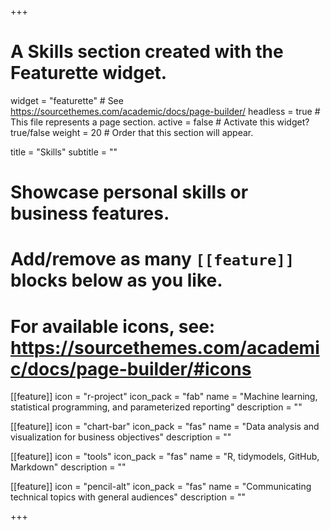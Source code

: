 +++
# A Skills section created with the Featurette widget.
widget = "featurette"  # See https://sourcethemes.com/academic/docs/page-builder/
headless = true  # This file represents a page section.
active = false  # Activate this widget? true/false
weight = 20  # Order that this section will appear.

title = "Skills"
subtitle = ""

# Showcase personal skills or business features.
# 
# Add/remove as many `[[feature]]` blocks below as you like.
# 
# For available icons, see: https://sourcethemes.com/academic/docs/page-builder/#icons

[[feature]]
  icon = "r-project"
  icon_pack = "fab"
  name = "Machine learning, statistical programming, and parameterized reporting"
  description = ""

[[feature]]
  icon = "chart-bar"
  icon_pack = "fas"
  name = "Data analysis and visualization for business objectives"
  description = ""
  
[[feature]]
  icon = "tools"
  icon_pack = "fas"
  name = "R, tidymodels, GitHub, Markdown"
  description = ""  
  
[[feature]]
  icon = "pencil-alt"
  icon_pack = "fas"
  name = "Communicating technical topics with general audiences"
  description = ""

+++